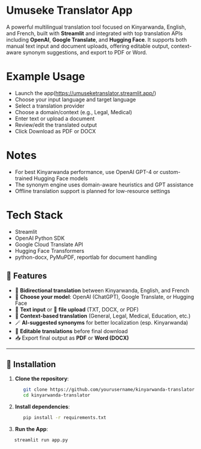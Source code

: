 # Umuseke Translator App

A powerful multilingual translation tool focused on Kinyarwanda, English, and French, built with **Streamlit** and integrated with top translation APIs including **OpenAI**, **Google Translate**, and **Hugging Face**. It supports both manual text input and document uploads, offering editable output, context-aware synonym suggestions, and export to PDF or Word.

 # Example Usage
   - Launch the app(https://umuseketranslator.streamlit.app/)
   - Choose your input language and target language
   - Select a translation provider
   - Choose a domain/context (e.g., Legal, Medical)
   - Enter text or upload a document
   - Review/edit the translated output
   - Click Download as PDF or DOCX

# Notes
- For best Kinyarwanda performance, use OpenAI GPT-4 or custom-trained Hugging Face models
- The synonym engine uses domain-aware heuristics and GPT assistance
- Offline translation support is planned for low-resource settings

# Tech Stack
   - Streamlit   
   - OpenAI Python SDK   
   - Google Cloud Translate API   
   - Hugging Face Transformers   
   - python-docx, PyMuPDF, reportlab for document handling

## 🚀 Features

- 🔁 **Bidirectional translation** between Kinyarwanda, English, and French
- 🧠 **Choose your model**: OpenAI (ChatGPT), Google Translate, or Hugging Face
- 📝 **Text input** or 📄 **file upload** (TXT, DOCX, or PDF)
- 🎯 **Context-based translation** (General, Legal, Medical, Education, etc.)
- 🪄 **AI-suggested synonyms** for better localization (esp. Kinyarwanda)
- 🧾 **Editable translations** before final download
- 📥 Export final output as **PDF** or **Word (DOCX)**

---

## 🧰 Installation

1. **Clone the repository**:
   ```bash
      git clone https://github.com/yourusername/kinyarwanda-translator.git
      cd kinyarwanda-translator

2. **Install  dependencies**:
   ```bash
      pip install -r requirements.txt
3. **Run the App**:
  ```bash
     streamlit run app.py

